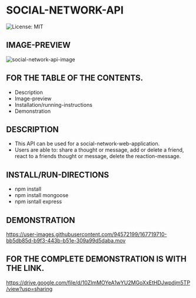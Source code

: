 # SOCIAL-NETWORK-API
![License: MIT](https://img.shields.io/badge/License-MIT-yellow.svg)

## IMAGE-PREVIEW
![social-network-api-image](https://user-images.githubusercontent.com/94572199/167719071-27b8fc37-293f-497d-a620-721fff74cf25.png)

## FOR THE TABLE OF THE CONTENTS.
* Description
* Image-preview
* Installation/running-instructions
* Demonstration

## DESCRIPTION
* This API can be used for a social-network-web-application.
* Users are able to: share a thought or message, add or delete a friend, react to a friends thought or message, delete the reaction-message.

## INSTALL/RUN-DIRECTIONS
* npm install
* npm install mongoose
* npm isntall express

## DEMONSTRATION
https://user-images.githubusercontent.com/94572199/167719710-bb5db85d-b9f3-443b-b51e-309a99d5daba.mov

## FOR THE COMPLETE DEMONSTRATION IS WITH THE LINK.
https://drive.google.com/file/d/10ZlmMOYeA1wYU2MGoXxEtHDJwpdjm5TP/view?usp=sharing
